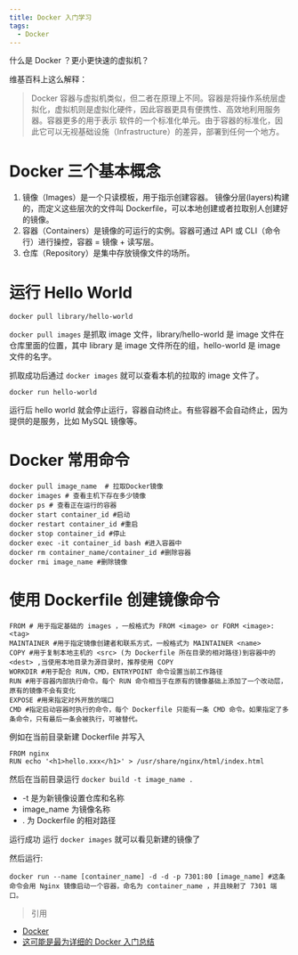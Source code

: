 ```yaml
---
title: Docker 入门学习
tags:
  - Docker
---
```


什么是 Docker ？更小更快速的虚拟机？

<!-- more -->

维基百科上这么解释：

> Docker 容器与虚拟机类似，但二者在原理上不同。容器是将操作系统层虚拟化，虚拟机则是虚拟化硬件，因此容器更具有便携性、高效地利用服务器。容器更多的用于表示 软件的一个标准化单元。由于容器的标准化，因此它可以无视基础设施（Infrastructure）的差异，部署到任何一个地方。

# Docker 三个基本概念

1. 镜像（Images）是一个只读模板，用于指示创建容器。 镜像分层(layers)构建的，而定义这些层次的文件叫 Dockerfile，可以本地创建或者拉取别人创建好的镜像。
2. 容器（Containers）是镜像的可运行的实例。容器可通过 API 或 CLI（命令行）进行操控，容器 = 镜像 + 读写层。
3. 仓库（Repository）是集中存放镜像文件的场所。

# 运行 Hello World

```
docker pull library/hello-world
```

`docker pull images` 是抓取 image 文件，library/hello-world 是 image 文件在仓库里面的位置，其中 library 是 image 文件所在的组，hello-world 是 image 文件的名字。

抓取成功后通过 `docker images` 就可以查看本机的拉取的 image 文件了。

```
docker run hello-world
```

运行后 hello world 就会停止运行，容器自动终止。有些容器不会自动终止，因为提供的是服务，比如 MySQL 镜像等。

# Docker 常用命令

```docker
docker pull image_name  # 拉取Docker镜像
docker images # 查看主机下存在多少镜像
docker ps # 查看正在运行的容器
docker start container_id #启动
docker restart container_id #重启
docker stop container_id #停止
docker exec -it container_id bash #进入容器中
docker rm container_name/container_id #删除容器
docker rmi image_name #删除镜像
```

# 使用 Dockerfile 创建镜像命令

```docker
FROM # 用于指定基础的 images ，一般格式为 FROM <image> or FORM <image>:<tag>
MAINTAINER #用于指定镜像创建者和联系方式，一般格式为 MAINTAINER <name>
COPY #用于复制本地主机的 <src> (为 Dockerfile 所在目录的相对路径)到容器中的 <dest> ,当使用本地目录为源目录时，推荐使用 COPY
WORKDIR #用于配合 RUN，CMD，ENTRYPOINT 命令设置当前工作路径
RUN #用于容器内部执行命令。每个 RUN 命令相当于在原有的镜像基础上添加了一个改动层，原有的镜像不会有变化
EXPOSE #用来指定对外开放的端口
CMD #指定启动容器时执行的命令，每个 Dockerfile 只能有一条 CMD 命令。如果指定了多条命令，只有最后一条会被执行，可被替代。
```

例如在当前目录新建 Dockerfile 并写入

```docker
FROM nginx
RUN echo '<h1>hello.xxx</h1>' > /usr/share/nginx/html/index.html
```

然后在当前目录运行 `docker build -t image_name .`

- -t 是为新镜像设置仓库和名称
- image_name 为镜像名称
- . 为 Dockerfile 的相对路径

运行成功 运行 `docker images` 就可以看见新建的镜像了

然后运行:

```docker
docker run --name [container_name] -d -d -p 7301:80 [image_name] #这条命令会用 Nginx 镜像启动一个容器，命名为 container_name ，并且映射了 7301 端口。
```

> 引用

- [Docker](https://zh.wikipedia.org/wiki/Docker)
- [这可能是最为详细的 Docker 入门总结](https://juejin.cn/post/6844903713115488269#heading-0)
